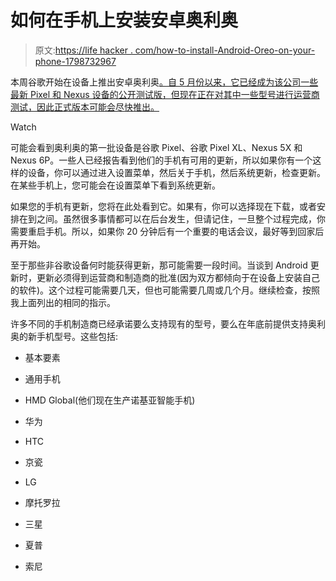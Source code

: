 # 如何在手机上安装安卓奥利奥

> 原文:[https://life hacker . com/how-to-install-Android-Oreo-on-your-phone-1798732967](https://lifehacker.com/how-to-install-android-oreo-on-your-phone-1798732967)

本周谷歌开始在设备上推出安卓奥利奥[。自 5 月份以来，它已经成为该公司一些最新 Pixel 和 Nexus 设备的公开测试版，但现在正在对其中一些型号进行运营商测试，因此正式版本可能会尽快推出。](https://www.android.com/versions/oreo-8-0/) 

Watch

可能会看到奥利奥的第一批设备是谷歌 Pixel、谷歌 Pixel XL、Nexus 5X 和 Nexus 6P。一些人已经报告看到他们的手机有可用的更新，所以如果你有一个这样的设备，你可以通过进入设置菜单，然后关于手机，然后系统更新，检查更新。在某些手机上，您可能会在设置菜单下看到系统更新。

如果您的手机有更新，您将在此处看到它。如果有，你可以选择现在下载，或者安排在到之间。虽然很多事情都可以在后台发生，但请记住，一旦整个过程完成，你需要重启手机。所以，如果你 20 分钟后有一个重要的电话会议，最好等到回家后再开始。

至于那些非谷歌设备何时能获得更新，那可能需要一段时间。当谈到 Android 更新时，更新必须得到运营商和制造商的批准(因为双方都倾向于在设备上安装自己的软件)。这个过程可能需要几天，但也可能需要几周或几个月。继续检查，按照我上面列出的相同的指示。

许多不同的手机制造商已经承诺要么支持现有的型号，要么在年底前提供支持奥利奥的新手机型号。这些包括:

*   基本要素

*   通用手机

*   HMD Global(他们现在生产诺基亚智能手机)

*   华为

*   HTC

*   京瓷

*   LG

*   摩托罗拉

*   三星

*   夏普

*   索尼